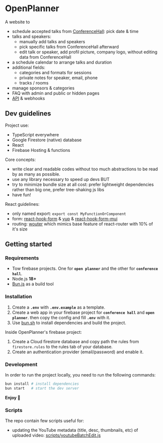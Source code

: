 # OpenPlanner

A website to

-   schedule accepted talks from [ConferenceHall](https://conference-hall.io/): pick date & time
-   talks and speakers:
    -   manually add talks and speakers
    -   pick specific talks from ConferenceHall afterward
    -   edit talk or speaker, add profil picture, company logo, without editing data from ConferenceHall
-   a schedule calendar to arrange talks and duration
-   additional fields:
    -   categories and formats for sessions
    -   private notes for speaker, email, phone
    -   tracks / rooms
-   manage sponsors & categories
-   FAQ with admin and public or hidden pages
-   [API](https://api.openplanner.fr/) & webhooks

## Dev guidelines

Project use:

-   TypeScript everywhere
-   Google Firestore (native) database
-   React
-   Firebase Hosting & functions

Core concepts:

-   write clear and readable codes without too much abstractions to be read by as many as possible.
-   use any library necessary to speed up devs BUT
-   try to minimize bundle size at all cost: prefer lightweight dependencies rather than big one, prefer tree-shaking js libs
-   have fun!

React guidelines:

-   only named export: `export const MyFunctionOrComponent`
-   form: [react-hook-form](https://react-hook-form.com/) & [yup](https://github.com/jquense/yup) & [react-hook-form-mui](https://github.com/dohomi/react-hook-form-mui)
-   routing: [wouter](https://github.com/molefrog/wouter) which mimics base feature of react-router with 10% of it's size

## Getting started

### Requirements

-   Tow firebase projects. One for **`open planner`** and the other for **`conference hall`**.
-   Node.js **18+**
-   [Bun.js](https://bun.js.org/) as a build tool

### Installation

1. Create a **`.env`** with **`.env.example`** as a template.
2. Create a web app in your firebase project for **`conference hall`** and **`open planner`**. then copy the config and fill **`.env`** with it.
3. Use [bun.sh](https://bun.js.org/) to install dependencies and build the project.

Inside OpenPlanner's firebase project:

1. Create a Cloud firestore database and copy path the rules from `firestore.rules` to the rules tab of your database.
2. Create an authentication provider (email/password) and enable it.

### Development

In order to run the project locally, you need to run the following commands:

```bash
bun install # install dependencies
bun start   # start the dev server
```

**Enjoy 🚀**

### Scripts

The repo contain few scripts useful for:

-   updating the YouTube metadata (title, desc, thumbnails, etc) of uploaded video: [scripts/youtubeBatchEdit.js](scripts/youtubeBatchEdit.js)
